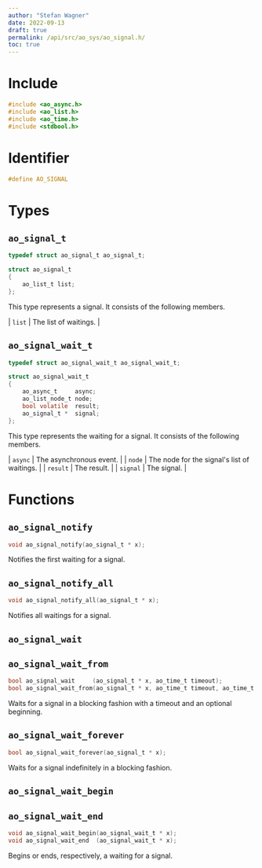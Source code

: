 ```yaml
---
author: "Stefan Wagner"
date: 2022-09-13
draft: true
permalink: /api/src/ao_sys/ao_signal.h/
toc: true
---
```


# Include

```c
#include <ao_async.h>
#include <ao_list.h>
#include <ao_time.h>
#include <stdbool.h>
```

# Identifier

```c
#define AO_SIGNAL
```

# Types

## `ao_signal_t`

```c
typedef struct ao_signal_t ao_signal_t;
```

```c
struct ao_signal_t
{
    ao_list_t list;
};
```

This type represents a signal. It consists of the following members.

| `list` | The list of waitings. |

## `ao_signal_wait_t`

```c
typedef struct ao_signal_wait_t ao_signal_wait_t;
```

```c
struct ao_signal_wait_t
{
    ao_async_t     async;
    ao_list_node_t node;
    bool volatile  result;
    ao_signal_t *  signal;
};
```

This type represents the waiting for a signal. It consists of the following members.

| `async` | The asynchronous event. |
| `node` | The node for the signal's list of waitings. |
| `result` | The result. |
| `signal` | The signal. |

# Functions

## `ao_signal_notify`

```c
void ao_signal_notify(ao_signal_t * x);
```

Notifies the first waiting for a signal.

## `ao_signal_notify_all`

```c
void ao_signal_notify_all(ao_signal_t * x);
```

Notifies all waitings for a signal.

## `ao_signal_wait`
## `ao_signal_wait_from`

```c
bool ao_signal_wait     (ao_signal_t * x, ao_time_t timeout);
bool ao_signal_wait_from(ao_signal_t * x, ao_time_t timeout, ao_time_t beginning);
```

Waits for a signal in a blocking fashion with a timeout and an optional beginning.

## `ao_signal_wait_forever`

```c
bool ao_signal_wait_forever(ao_signal_t * x);
```

Waits for a signal indefinitely in a blocking fashion.

## `ao_signal_wait_begin`
## `ao_signal_wait_end`

```c
void ao_signal_wait_begin(ao_signal_wait_t * x);
void ao_signal_wait_end  (ao_signal_wait_t * x);
```

Begins or ends, respectively, a waiting for a signal.
